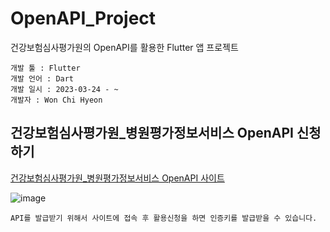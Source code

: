 # OpenAPI_Project
건강보험심사평가원의 OpenAPI를 활용한 Flutter 앱 프로젝트
```
개발 툴 : Flutter
개발 언어 : Dart
개발 일시 : 2023-03-24 - ~ 
개발자 : Won Chi Hyeon
```

## 건강보험심사평가원_병원평가정보서비스 OpenAPI 신청하기
[건강보험심사평가원_병원평가정보서비스 OpenAPI 사이트](https://www.data.go.kr/tcs/dss/selectApiDataDetailView.do?publicDataPk=15094093)

![image](https://user-images.githubusercontent.com/58906858/227527756-c12a7506-800b-4916-b8fc-c3a52d636cb4.png)

```
API를 발급받기 위해서 사이트에 접속 후 활용신청을 하면 인증키를 발급받을 수 있습니다.
```
